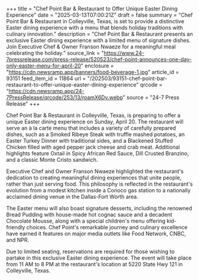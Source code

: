 +++
title = "Chef Point Bar & Restaurant to Offer Unique Easter Dining Experience"
date = "2025-03-13T07:00:21Z"
draft = false
summary = "Chef Point Bar & Restaurant in Colleyville, Texas, is set to provide a distinctive Easter dining experience with a menu that blends holiday traditions with culinary innovation."
description = "Chef Point Bar & Restaurant presents an exclusive Easter dining experience with a limited menu of signature dishes. Join Executive Chef & Owner Franson Nwaeze for a meaningful meal celebrating the holiday."
source_link = "https://www.24-7pressrelease.com/press-release/520523/chef-point-announces-one-day-only-easter-menu-for-april-20"
enclosure = "https://cdn.newsramp.app/banners/food-beverage-1.jpg"
article_id = 93151
feed_item_id = 11864
url = "/202503/93151-chef-point-bar-restaurant-to-offer-unique-easter-dining-experience"
qrcode = "https://cdn.newsramp.app/24-7PressRelease/qrcode/253/13/roamX6Dv.webp"
source = "24-7 Press Release"
+++

<p>Chef Point Bar & Restaurant in Colleyville, Texas, is preparing to offer a unique Easter dining experience on Sunday, April 20. The restaurant will serve an à la carte menu that includes a variety of carefully prepared dishes, such as a Smoked Ribeye Steak with truffle mashed potatoes, an Easter Turkey Dinner with traditional sides, and a Blackened Stuffed Chicken filled with aged pepper jack cheese and crab meat. Additional highlights feature Oxtail in Spicy African Red Sauce, Dill Crusted Branzino, and a classic Monte Cristo sandwich.</p><p>Executive Chef and Owner Franson Nwaeze highlighted the restaurant's dedication to creating meaningful dining experiences that unite people, rather than just serving food. This philosophy is reflected in the restaurant's evolution from a modest kitchen inside a Conoco gas station to a nationally acclaimed dining venue in the Dallas-Fort Worth area.</p><p>The Easter menu will also boast signature desserts, including the renowned Bread Pudding with house-made hot cognac sauce and a decadent Chocolate Mousse, along with a special children's menu offering kid-friendly choices. Chef Point's remarkable journey and culinary excellence have earned it features on major media outlets like Food Network, CNBC, and NPR.</p><p>Due to limited seating, reservations are required for those wishing to partake in this exclusive Easter dining experience. The event will take place from 11 AM to 8 PM at the restaurant's location at 5220 State Hwy 121 in Colleyville, Texas.</p>